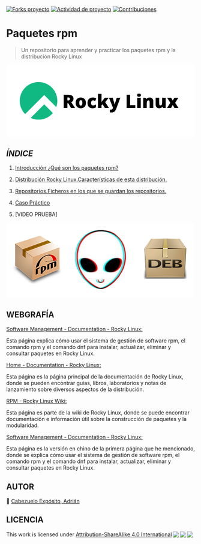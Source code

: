 [![Forks proyecto](https://img.shields.io/badge/Forks-yellow)](https://github.com/AdrianCE94/paquetes-rpm/forks)
[![Actividad de proyecto](https://img.shields.io/badge/Actividad-red)](https://github.com/AdrianCE94/paquetes-rpm/activity)
[![Contribuciones](https://img.shields.io/badge/Contribuciones-green)](https://github.com/AdrianCE94/paquetes-rpm/graphs/contributors)

# **Paquetes rpm**
> Un repositorio para aprender y practicar los paquetes rpm y la distribución Rocky Linux

![portada](img/Rocky_Linux_logo.svg.png)


## *ÍNDICE*

1. [Introducción ¿Qué son los paquetes rpm?](intro.md)

2. [Distribución Rocky Linux.Características de esta distribución.](distro.md)

3. [Repositorios.Ficheros en los que se guardan los repositorios.](repo.md) 

4. [Caso Práctico](practico.md)

5. [VIDEO PRUEBA]

![rpm](img/rpm2deb.png)


## WEBGRAFÍA

[Software Management - Documentation - Rocky Linux:](https://docs.rockylinux.org/books/admin_guide/13-softwares/) 

Esta página explica cómo usar el sistema de gestión de software rpm, el comando rpm y el comando dnf para instalar, actualizar, eliminar y consultar paquetes en Rocky Linux.

[Home - Documentation - Rocky Linux: ](https://docs.rockylinux.org/)

Esta página es la página principal de la documentación de Rocky Linux, donde se pueden encontrar guías, libros, laboratorios y notas de lanzamiento sobre diversos aspectos de la distribución.

[RPM - Rocky Linux Wiki:](https://wiki.rockylinux.org/team/release_engineering/rpm/)

Esta página es parte de la wiki de Rocky Linux, donde se puede encontrar documentación e información útil sobre la construcción de paquetes y la modularidad.

[Software Management - Documentation - Rocky Linux:](https://docs.rockylinux.org/zh/books/admin_guide/13-softwares/)

Esta página es la versión en chino de la primera página que he mencionado, donde se explica cómo usar el sistema de gestión de software rpm, el comando rpm y el comando dnf para instalar, actualizar, eliminar y consultar paquetes en Rocky Linux.

## AUTOR

:pushpin: [Cabezuelo Expósito, Adrián](https://github.com/AdrianCE94)

## LICENCIA


 <p xmlns:cc="http://creativecommons.org/ns#" >This work is licensed under <a href="http://creativecommons.org/licenses/by-sa/4.0/?ref=chooser-v1" target="_blank" rel="license noopener noreferrer" style="display:inline-block;">Attribution-ShareAlike 4.0 International<img style="height:22px!important;margin-left:3px;vertical-align:text-bottom;" src="https://mirrors.creativecommons.org/presskit/icons/cc.svg?ref=chooser-v1"><img style="height:22px!important;margin-left:3px;vertical-align:text-bottom;" src="https://mirrors.creativecommons.org/presskit/icons/by.svg?ref=chooser-v1"><img style="height:22px!important;margin-left:3px;vertical-align:text-bottom;" src="https://mirrors.creativecommons.org/presskit/icons/sa.svg?ref=chooser-v1"></a></p> 
